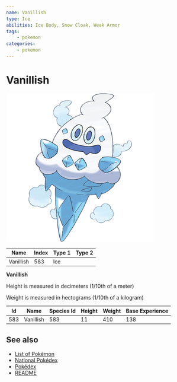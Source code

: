 ```yaml
---
name: Vanillish
type: Ice
abilities: Ice Body, Snow Cloak, Weak Armor
tags:
    - pokemon
categories:
    - pokemon
---
```


# Vanillish


![Vanillish](images/583.png)

| **Name** | **Index** | **Type 1** | **Type 2** |
|----|----|----|----|
| Vanillish | 583 | Ice  |  |

**Vanillish** 


Height is measured in decimeters (1/10th of a meter)

Weight is measured in hectograms (1/10th of a kilogram)

| **Id** | **Name** | **Species Id** | **Height** | **Weight** | **Base Experience** |
|--------|----------|----------------|------------|------------|---------------------|
| 583 | Vanillish | 583 | 11 | 410 | 138 |


## See also

- [List of Pokémon](../pokemon.md)
- [National Pokédex](../national_pokedex.md)
- [Pokédex](../pokedex.md)
- [README](../README.md)
